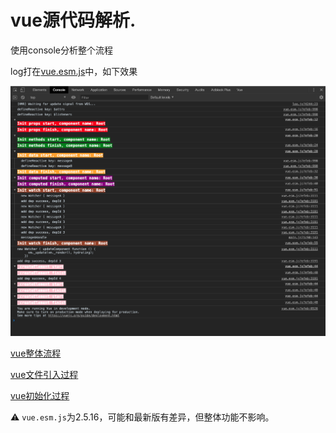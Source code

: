 # vue源代码解析.

使用console分析整个流程

log打在[vue.esm.js](./node_modules/vue/dist/vue.esm.js)中，如下效果

![](./static/console.png)

[vue整体流程](./doc/整体流程.md)

[vue文件引入过程](./doc/vuejs引入过程.md)

[vue初始化过程](./doc/初始化.md)

⚠️ `vue.esm.js`为2.5.16，可能和最新版有差异，但整体功能不影响。
